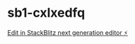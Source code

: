 # sb1-cxlxedfq

[Edit in StackBlitz next generation editor ⚡️](https://stackblitz.com/~/github.com/Maheshwaranvp/sb1-cxlxedfq)